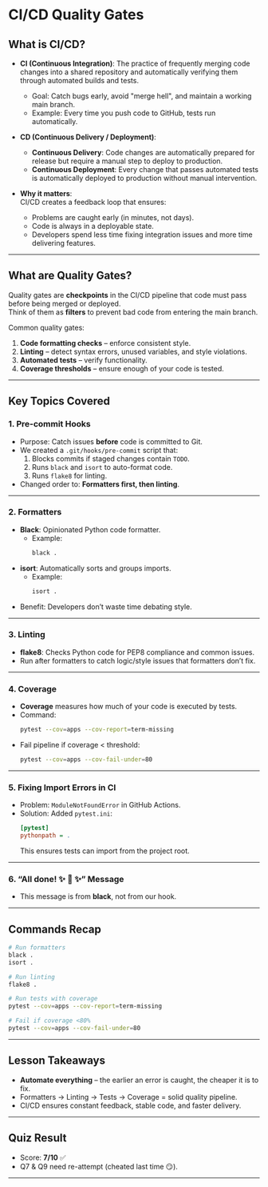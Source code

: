 # CI/CD Quality Gates

## What is CI/CD?
- **CI (Continuous Integration)**: The practice of frequently merging code changes into a shared repository and automatically verifying them through automated builds and tests.
  - Goal: Catch bugs early, avoid "merge hell", and maintain a working main branch.
  - Example: Every time you push code to GitHub, tests run automatically.

- **CD (Continuous Delivery / Deployment)**:
  - **Continuous Delivery**: Code changes are automatically prepared for release but require a manual step to deploy to production.
  - **Continuous Deployment**: Every change that passes automated tests is automatically deployed to production without manual intervention.

- **Why it matters**:  
  CI/CD creates a feedback loop that ensures:
  - Problems are caught early (in minutes, not days).
  - Code is always in a deployable state.
  - Developers spend less time fixing integration issues and more time delivering features.

---

## What are Quality Gates?
Quality gates are **checkpoints** in the CI/CD pipeline that code must pass before being merged or deployed.  
Think of them as **filters** to prevent bad code from entering the main branch.

Common quality gates:
1. **Code formatting checks** – enforce consistent style.
2. **Linting** – detect syntax errors, unused variables, and style violations.
3. **Automated tests** – verify functionality.
4. **Coverage thresholds** – ensure enough of your code is tested.

---

## Key Topics Covered

### 1. Pre-commit Hooks
- Purpose: Catch issues **before** code is committed to Git.
- We created a `.git/hooks/pre-commit` script that:
  1. Blocks commits if staged changes contain `TODO`.
  2. Runs `black` and `isort` to auto-format code.
  3. Runs `flake8` for linting.
- Changed order to: **Formatters first, then linting**.

---

### 2. Formatters
- **Black**: Opinionated Python code formatter.
  - Example:
    ```bash
    black .
    ```
- **isort**: Automatically sorts and groups imports.
  - Example:
    ```bash
    isort .
    ```
- Benefit: Developers don’t waste time debating style.

---

### 3. Linting
- **flake8**: Checks Python code for PEP8 compliance and common issues.
- Run after formatters to catch logic/style issues that formatters don’t fix.

---

### 4. Coverage
- **Coverage** measures how much of your code is executed by tests.
- Command:
  ```bash
  pytest --cov=apps --cov-report=term-missing
  ```
- Fail pipeline if coverage < threshold:
  ```bash
  pytest --cov=apps --cov-fail-under=80
  ```

---

### 5. Fixing Import Errors in CI
- Problem: `ModuleNotFoundError` in GitHub Actions.
- Solution: Added `pytest.ini`:
  ```ini
  [pytest]
  pythonpath = .
  ```
  This ensures tests can import from the project root.

---

### 6. “All done! ✨ 🍰 ✨” Message
- This message is from **black**, not from our hook.

---

## Commands Recap
```bash
# Run formatters
black .
isort .

# Run linting
flake8 .

# Run tests with coverage
pytest --cov=apps --cov-report=term-missing

# Fail if coverage <80%
pytest --cov=apps --cov-fail-under=80
```

---

## Lesson Takeaways
- **Automate everything** – the earlier an error is caught, the cheaper it is to fix.
- Formatters → Linting → Tests → Coverage = solid quality pipeline.
- CI/CD ensures constant feedback, stable code, and faster delivery.

---

## Quiz Result
- Score: **7/10** ✅  
- Q7 & Q9 need re-attempt (cheated last time 😏).

---
